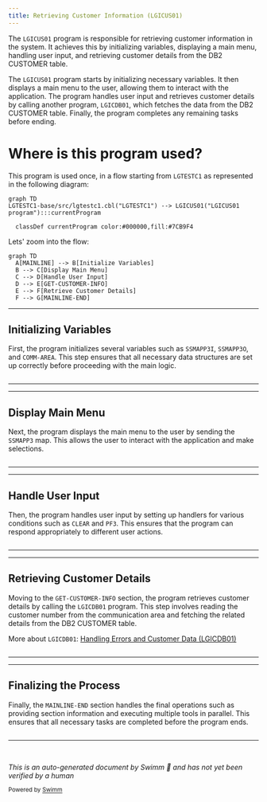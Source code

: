 ```yaml
---
title: Retrieving Customer Information (LGICUS01)
---
```

The <SwmToken path="base/src/lgicus01.cbl" pos="13:6:6" line-data="       PROGRAM-ID. LGICUS01.">`LGICUS01`</SwmToken> program is responsible for retrieving customer information in the system. It achieves this by initializing variables, displaying a main menu, handling user input, and retrieving customer details from the DB2 CUSTOMER table.

The <SwmToken path="base/src/lgicus01.cbl" pos="13:6:6" line-data="       PROGRAM-ID. LGICUS01.">`LGICUS01`</SwmToken> program starts by initializing necessary variables. It then displays a main menu to the user, allowing them to interact with the application. The program handles user input and retrieves customer details by calling another program, <SwmToken path="base/src/lgicus01.cbl" pos="52:3:3" line-data="       01 LGICDB01                  PIC X(8) Value &#39;LGICDB01&#39;.">`LGICDB01`</SwmToken>, which fetches the data from the DB2 CUSTOMER table. Finally, the program completes any remaining tasks before ending.

# Where is this program used?

This program is used once, in a flow starting from `LGTESTC1` as represented in the following diagram:

```mermaid
graph TD
LGTESTC1-base/src/lgtestc1.cbl("LGTESTC1") --> LGICUS01("LGICUS01 program"):::currentProgram

  classDef currentProgram color:#000000,fill:#7CB9F4
```

Lets' zoom into the flow:

```mermaid
graph TD
  A[MAINLINE] --> B[Initialize Variables]
  B --> C[Display Main Menu]
  C --> D[Handle User Input]
  D --> E[GET-CUSTOMER-INFO]
  E --> F[Retrieve Customer Details]
  F --> G[MAINLINE-END]
```

<SwmSnippet path="/base/src/lgicus01.cbl" line="286">

---

## Initializing Variables

First, the program initializes several variables such as `SSMAPP3I`, `SSMAPP3O`, and `COMM-AREA`. This step ensures that all necessary data structures are set up correctly before proceeding with the main logic.

```cobol

```

---

</SwmSnippet>

<SwmSnippet path="/base/src/lgicus01.cbl" line="296">

---

## Display Main Menu

Next, the program displays the main menu to the user by sending the `SSMAPP3` map. This allows the user to interact with the application and make selections.

```cobol

```

---

</SwmSnippet>

<SwmSnippet path="/base/src/lgicus01.cbl" line="300">

---

## Handle User Input

Then, the program handles user input by setting up handlers for various conditions such as `CLEAR` and `PF3`. This ensures that the program can respond appropriately to different user actions.

```cobol

```

---

</SwmSnippet>

<SwmSnippet path="/base/src/lgicus01.cbl" line="308">

---

## Retrieving Customer Details

Moving to the <SwmToken path="base/src/lgicus01.cbl" pos="109:3:7" line-data="           PERFORM GET-CUSTOMER-INFO.">`GET-CUSTOMER-INFO`</SwmToken> section, the program retrieves customer details by calling the <SwmToken path="base/src/lgicus01.cbl" pos="52:3:3" line-data="       01 LGICDB01                  PIC X(8) Value &#39;LGICDB01&#39;.">`LGICDB01`</SwmToken> program. This step involves reading the customer number from the communication area and fetching the related details from the DB2 CUSTOMER table.

More about <SwmToken path="base/src/lgicus01.cbl" pos="52:3:3" line-data="       01 LGICDB01                  PIC X(8) Value &#39;LGICDB01&#39;.">`LGICDB01`</SwmToken>: <SwmLink doc-title="Handling Errors and Customer Data (LGICDB01)">[Handling Errors and Customer Data (LGICDB01)](/.swm/handling-errors-and-customer-data-lgicdb01.48861ybs.sw.md)</SwmLink>

```cobol

```

---

</SwmSnippet>

<SwmSnippet path="/base/src/lgicus01.cbl" line="316">

---

## Finalizing the Process

Finally, the <SwmToken path="base/src/lgicus01.cbl" pos="114:1:3" line-data="       MAINLINE-END.">`MAINLINE-END`</SwmToken> section handles the final operations such as providing section information and executing multiple tools in parallel. This ensures that all necessary tasks are completed before the program ends.

```cobol

```

---

</SwmSnippet>

&nbsp;

*This is an auto-generated document by Swimm 🌊 and has not yet been verified by a human*

<SwmMeta version="3.0.0" repo-id="Z2l0aHViJTNBJTNBa3luZHJ5bC1jaWNzLWdlbmFwcCUzQSUzQVN3aW1tLURlbW8=" repo-name="kyndryl-cics-genapp"><sup>Powered by [Swimm](/)</sup></SwmMeta>
